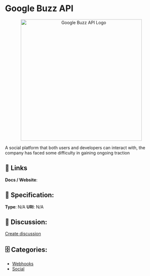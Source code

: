 # Google Buzz API
<p align="center">
    <img width="400" src="https://raw.githubusercontent.com/apis-list/apis-list/main/apis/google-buzz-api/logo_256x256.png" alt="Google Buzz API Logo"/>
</p>

A social platform that both users and developers can interact with, the company has faced some difficulty in gaining ongoing traction

##  🔗 Links
**Docs / Website**: 

## 🧬 Specification:
**Type**: N/A
**URI**: N/A

## 💬 Discussion:
[Create discussion](https://github.com/apis-list/apis-list/discussions/new)

## 🗄️ Categories:
- [Webhooks](https://github.com/apis-list/apis-list#webhooks)
- [Social](https://github.com/apis-list/apis-list#social)



